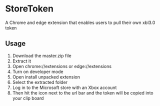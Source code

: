 # StoreToken
A Chrome and edge extension that enables users to pull their own xbl3.0 token

## Usage
1. Download the master.zip file
2. Extract it
3. Open chrome://extensions or edge://extensions
4. Turn on developer mode
5. Open install unpacked extension
6. Select the extracted folder
7. Log in to the Microsoft store with an Xbox account
8. Then hit the icon next to the url bar and the token will be copied into your clip board
